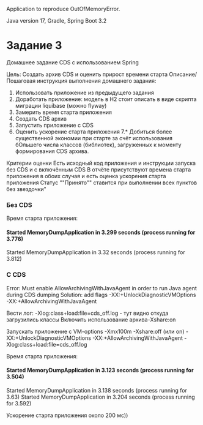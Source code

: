 Application to reproduce OutOfMemoryError.  

Java version 17, Gradle, Spring Boot 3.2

# Задание 3
Домашнее задание
CDS с использованием Spring

Цель:
Создать архив CDS и оценить прирост времени старта
Описание/Пошаговая инструкция выполнения домашнего задания:
1. Использовать приложение из предыдущего задания
2. Доработать приложение: модель в H2 стоит описать в виде скрипта миграции liquibase (можно flyway)
3. Замерить время старта приложения
4. Создать CDS архив
5. Запустить приложение с CDS
6. Оценить ускорение старта приложения
   7.* Добиться более существенной экономии при старте за счёт использования бОльшего числа классов (библиотек), загруженных к моменту формирования CDS архива.

Критерии оценки
Есть исходный код приложения и инструкции запуска без CDS и с включённым CDS
В отчёте присутствуют времена старта приложения в обоих случая и есть оценка ускорения старта приложения
Статус ""Принято"" ставится при выполнении всех пунктов без звездочки"



### Без CDS
Время старта приложения:
#### Started MemoryDumpApplication in 3.299 seconds (process running for 3.776)
Started MemoryDumpApplication in 3.32 seconds (process running for 3.812)

### C CDS
Error: 
Must enable AllowArchivingWithJavaAgent in order to run Java agent during CDS dumping
Solution: add flags -XX:+UnlockDiagnosticVMOptions -XX:+AllowArchivingWithJavaAgent

Вести лог: -Xlog:class+load:file=cds_off.log - тут видно откуда загрузились классы
Включить использование архива-Xshare:on

Запускать приложение с VM-options
-Xmx100m
-Xshare:off (или on)
-XX:+UnlockDiagnosticVMOptions
-XX:+AllowArchivingWithJavaAgent
-Xlog:class+load:file=cds_off.log

Время старта приложения:
#### Started MemoryDumpApplication in 3.123 seconds (process running for 3.504)
Started MemoryDumpApplication in 3.138 seconds (process running for 3.63)
Started MemoryDumpApplication in 3.204 seconds (process running for 3.592)

Ускорение старта приложения около 200 мс))


